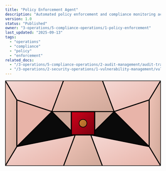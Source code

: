 ```yaml
---
title: "Policy Enforcement Agent"
description: "Automated policy enforcement and compliance monitoring across systems and configurations. Monitors configuration drift, enforces security baselines, and validates compliance with organizational policies."
version: 1.0
status: "Published"
owner: "3-operations/5-compliance-operations/1-policy-enforcement"
last_updated: "2025-09-13"
tags:
  - "operations"
  - "compliance"
  - "policy"
  - "enforcement"
related_docs:
  - "/3-operations/5-compliance-operations/2-audit-management/audit-trail-agent.md"
  - "/3-operations/2-security-operations/1-vulnerability-management/vulnerability-assessment-agent.md"
---
```


<svg width="100%" height="220px" viewBox="0 0 400 220" xmlns="http://www.w3.org/2000/svg" style="background-color: #0a0a0a;">
  <defs>
    <linearGradient id="ops-grad" x1="0%" y1="0%" x2="100%" y2="100%"><stop offset="0%" style="stop-color:#D0021B;" /><stop offset="100%" style="stop-color:#7B000F;" /></linearGradient>
    <linearGradient id="ops-accent-grad" x1="0%" y1="0%" x2="100%" y2="100%"><stop offset="0%" style="stop-color:#CD7F32;" /><stop offset="100%" style="stop-color:#A96628;" /></linearGradient>
    <radialGradient id="ops-glow"><stop offset="0%" stop-color="#CD7F32" stop-opacity="0.7"/><stop offset="100%" stop-color="#CD7F32" stop-opacity="0"/></radialGradient>
    <linearGradient id="ops-glass-bg1" x1="0%" y1="0%" x2="100%" y2="100%"><stop offset="0%" style="stop-color:#F5D8D4;" /><stop offset="100%" style="stop-color:#E8B4A9;" /></linearGradient>
    <linearGradient id="ops-glass-bg2" x1="0%" y1="0%" x2="100%" y2="100%"><stop offset="0%" style="stop-color:#F0C4B8;" /><stop offset="100%" style="stop-color:#D0A899;" /></linearGradient>
  </defs>
  <polygon points="0,0 150,0 120,80 30,50" fill="url(#ops-glass-bg1)" stroke="#000" stroke-width="2.5"/><polygon points="150,0 250,0 280,80 120,80" fill="url(#ops-glass-bg2)" stroke="#000" stroke-width="2.5"/><polygon points="250,0 400,0 370,50 280,80" fill="url(#ops-glass-bg1)" stroke="#000" stroke-width="2.5"/><polygon points="0,220 150,220 180,140 30,170" fill="url(#ops-glass-bg1)" stroke="#000" stroke-width="2.5"/><polygon points="150,220 250,220 220,140 180,140" fill="url(#ops-glass-bg2)" stroke="#000" stroke-width="2.5"/><polygon points="250,220 400,220 370,170 220,140" fill="url(#ops-glass-bg1)" stroke="#000" stroke-width="2.5"/><polygon points="0,0 30,50 30,170 0,220" fill="url(#ops-glass-bg2)" stroke="#000" stroke-width="2.5"/><polygon points="400,0 370,50 370,170 400,220" fill="url(#ops-glass-bg2)" stroke="#000" stroke-width="2.5"/><polygon points="30,50 120,80 30,170" fill="#E8B4A9" stroke="#000" stroke-width="2.5"/><polygon points="370,50 280,80 370,170" fill="#E8B4A9" stroke="#000" stroke-width="2.5"/><polygon points="120,80 280,80 220,140 180,140" fill="#D0A899" stroke="#000" stroke-width="2.5"/>
  <rect x="170" y="80" width="60" height="60" fill="url(#ops-grad)" stroke="#000" stroke-width="3"/><circle cx="200" cy="110" r="10" fill="url(#ops-accent-grad)" stroke="#000" stroke-width="1.5"/>
</svg>
